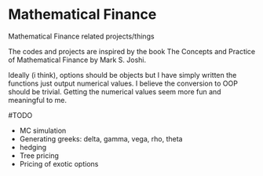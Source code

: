 # Mathematical Finance
Mathematical Finance related projects/things

The codes and projects are inspired by the book The Concepts and Practice of Mathematical Finance by Mark S. Joshi.

Ideally (i think), options should be objects but I have simply written the functions just output numerical values. I believe the conversion to OOP should be trivial. Getting the numerical values seem more fun and meaningful to me.



#TODO
* MC simulation
* Generating greeks: delta, gamma, vega, rho, theta
* hedging
* Tree pricing
* Pricing of exotic options
